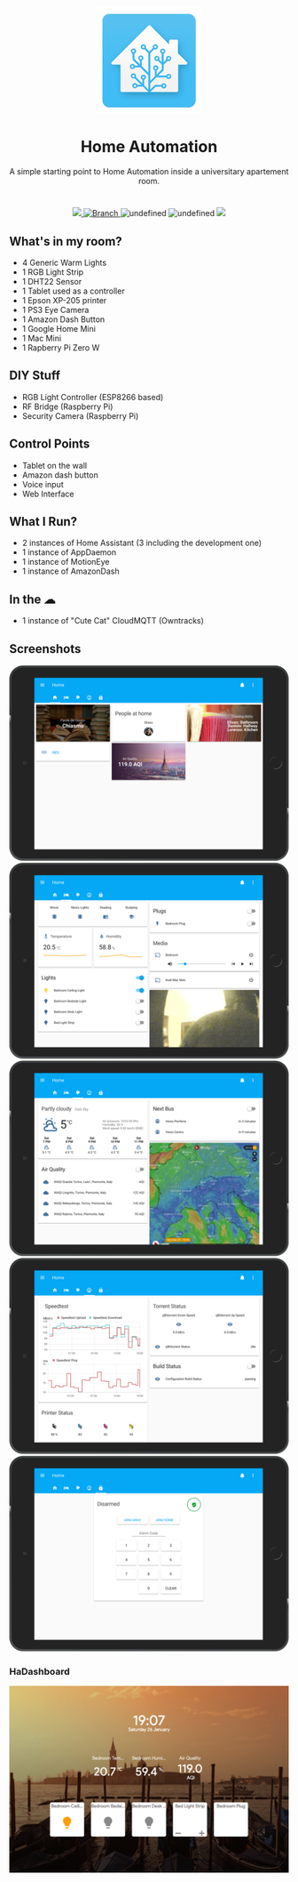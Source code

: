 <p align=center>
  <img src="assets/haicon.png"/>
  <h1 align=center>Home Automation</h1>
  <p align=center>A simple starting point to Home Automation inside a universitary apartement room.</p>
</p>
<h1></h1>
<p align=center>
  <a href="https://travis-ci.org/eliseomartelli/HomeAutomation-Config">
    <img src="https://travis-ci.org/eliseomartelli/HomeAutomation-Config.svg?branch=master"/>
  </a>
  <a href="https://github.com/eliseomartelli/HomeAutomation-Config/tree/master">
    <img src="https://img.shields.io/badge/Branch-master-green.svg?longCache=true"
        alt="Branch">
  </a>
  <img alt="undefined" src="https://img.shields.io/github/last-commit/eliseomartelli/HomeAutomation-Config.svg">
  <img alt="undefined" src="https://img.shields.io/github/license/eliseomartelli/HomeAutomation-Config.svg">
  <img src="https://img.shields.io/badge/haversion-0.86.2-blue.svg">
</p>

## What's in my room?
- 4 Generic Warm Lights
- 1 RGB Light Strip
- 1 DHT22 Sensor
- 1 Tablet used as a controller
- 1 Epson XP-205 printer
- 1 PS3 Eye Camera
- 1 Amazon Dash Button
- 1 Google Home Mini
- 1 Mac Mini
- 1 Rapberry Pi Zero W

## DIY Stuff
- RGB Light Controller (ESP8266 based)
- RF Bridge (Raspberry Pi)
- Security Camera (Raspberry Pi) 

## Control Points
- Tablet on the wall
- Amazon dash button
- Voice input 
- Web Interface

## What I Run?
- 2 instances of Home Assistant (3 including the development one)
- 1 instance of AppDaemon
- 1 instance of MotionEye
- 1 instance of AmazonDash

## In the ☁
- 1 instance of "Cute Cat" CloudMQTT (Owntracks)

## Screenshots 
![](assets/ha1-min.png)
![](assets/ha2-min.png)
![](assets/ha3-min.png)
![](assets/ha4-min.png)
![](assets/ha5-min.png)

### HaDashboard  

![](assets/hadashboard-min.png)

